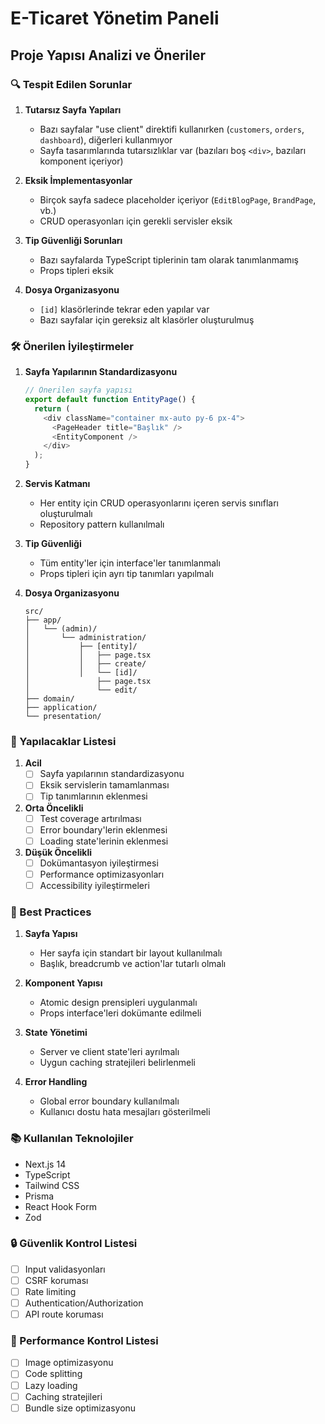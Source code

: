 # E-Ticaret Yönetim Paneli

## Proje Yapısı Analizi ve Öneriler

### 🔍 Tespit Edilen Sorunlar

1. **Tutarsız Sayfa Yapıları**
   - Bazı sayfalar "use client" direktifi kullanırken (`customers`, `orders`, `dashboard`), diğerleri kullanmıyor
   - Sayfa tasarımlarında tutarsızlıklar var (bazıları boş `<div>`, bazıları komponent içeriyor)

2. **Eksik İmplementasyonlar**
   - Birçok sayfa sadece placeholder içeriyor (`EditBlogPage`, `BrandPage`, vb.)
   - CRUD operasyonları için gerekli servisler eksik

3. **Tip Güvenliği Sorunları**
   - Bazı sayfalarda TypeScript tiplerinin tam olarak tanımlanmamış
   - Props tipleri eksik

4. **Dosya Organizasyonu**
   - `[id]` klasörlerinde tekrar eden yapılar var
   - Bazı sayfalar için gereksiz alt klasörler oluşturulmuş

### 🛠 Önerilen İyileştirmeler

1. **Sayfa Yapılarının Standardizasyonu**
   ```typescript
   // Önerilen sayfa yapısı
   export default function EntityPage() {
     return (
       <div className="container mx-auto py-6 px-4">
         <PageHeader title="Başlık" />
         <EntityComponent />
       </div>
     );
   }
   ```

2. **Servis Katmanı**
   - Her entity için CRUD operasyonlarını içeren servis sınıfları oluşturulmalı
   - Repository pattern kullanılmalı

3. **Tip Güvenliği**
   - Tüm entity'ler için interface'ler tanımlanmalı
   - Props tipleri için ayrı tip tanımları yapılmalı

4. **Dosya Organizasyonu**
   ```
   src/
   ├── app/
   │   └── (admin)/
   │       └── administration/
   │           ├── [entity]/
   │           │   ├── page.tsx
   │           │   ├── create/
   │           │   └── [id]/
   │               ├── page.tsx
   │               └── edit/
   ├── domain/
   ├── application/
   └── presentation/
   ```

### 📝 Yapılacaklar Listesi

1. **Acil**
   - [ ] Sayfa yapılarının standardizasyonu
   - [ ] Eksik servislerin tamamlanması
   - [ ] Tip tanımlarının eklenmesi

2. **Orta Öncelikli**
   - [ ] Test coverage artırılması
   - [ ] Error boundary'lerin eklenmesi
   - [ ] Loading state'lerinin eklenmesi

3. **Düşük Öncelikli**
   - [ ] Dokümantasyon iyileştirmesi
   - [ ] Performance optimizasyonları
   - [ ] Accessibility iyileştirmeleri

### 🎯 Best Practices

1. **Sayfa Yapısı**
   - Her sayfa için standart bir layout kullanılmalı
   - Başlık, breadcrumb ve action'lar tutarlı olmalı

2. **Komponent Yapısı**
   - Atomic design prensipleri uygulanmalı
   - Props interface'leri dokümante edilmeli

3. **State Yönetimi**
   - Server ve client state'leri ayrılmalı
   - Uygun caching stratejileri belirlenmeli

4. **Error Handling**
   - Global error boundary kullanılmalı
   - Kullanıcı dostu hata mesajları gösterilmeli

### 📚 Kullanılan Teknolojiler

- Next.js 14
- TypeScript
- Tailwind CSS
- Prisma
- React Hook Form
- Zod

### 🔒 Güvenlik Kontrol Listesi

- [ ] Input validasyonları
- [ ] CSRF koruması
- [ ] Rate limiting
- [ ] Authentication/Authorization
- [ ] API route koruması

### 🚀 Performance Kontrol Listesi

- [ ] Image optimizasyonu
- [ ] Code splitting
- [ ] Lazy loading
- [ ] Caching stratejileri
- [ ] Bundle size optimizasyonu